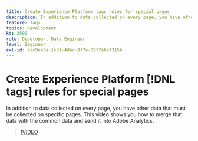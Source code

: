 ```yaml
---
title: Create Experience Platform tags rules for special pages
description: In addition to data collected on every page, you have other data that must be collected on specific pages. This video shows you how to merge that data with the common data and send it into Adobe Analytics.
feature: Tags
topics: Development
kt: 3590
role: Developer, Data Engineer
level: Beginner
exl-id: 7cc9ea3e-1c31-4dac-9f7e-89f7a6ef315b
---
```

# Create Experience Platform [!DNL tags] rules for special pages

In addition to data collected on every page, you have other data that must be collected on specific pages. This video shows you how to merge that data with the common data and send it into Adobe Analytics.

>[!VIDEO](https://video.tv.adobe.com/v/28770/?quality=12&learn=on)
